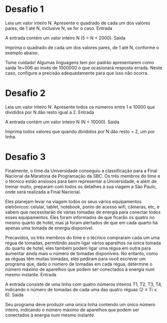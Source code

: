 # Desafio 1
Leia um valor inteiro N. Apresente o quadrado de cada um dos valores pares, de 1 até N, inclusive N, se for o caso.
Entrada

A entrada contém um valor inteiro N (5 < N < 2000).
Saída

Imprima o quadrado de cada um dos valores pares, de 1 até N, conforme o exemplo abaixo.

Tome cuidado! Algumas linguagens tem por padrão apresentarem como saída 1e+006 ao invés de 1000000 o que ocasionará resposta errada. Neste caso, configure a precisão adequadamente para que isso não ocorra.

# Desafio 2

Leia um valor inteiro N. Apresente todos os números entre 1 e 10000 que divididos por N dão resto igual a 2.
Entrada

A entrada contém um valor inteiro N (N < 10000).
Saída

Imprima todos valores que quando divididos por N dão resto = 2, um por linha.

# Desafio 3


Finalmente, o time da Universidade conseguiu a classificação para a Final Nacional da Maratona de Programação da SBC. Os três membros do time e o técnico estão ansiosos para bem representar a Universidade, e além de treinar muito, preparam com todos os detalhes a sua viagem a São Paulo, onde será realizada a Final Nacional.

Eles planejam levar na viagem todos os seus vários equipamentos eletrônicos: celular, tablet, notebook, ponto de acesso wifi, câmeras, etc, e sabem que necessitarão de várias tomadas de energia para conectar todos esses equipamentos. Eles foram informados de que ficarão os quatro no mesmo quarto de hotel, mas já foram alertados de que em cada quarto há apenas uma tomada de energia disponível.

Precavidos, os três membros do time e o técnico compraram cada um uma régua de tomadas, permitindo assim ligar vários aparelhos na única tomada do quarto de hotel; eles também podem ligar uma régua em outra para aumentar ainda mais o número de tomadas disponíveis. No entanto, como as réguas têm muitas tomadas, eles pediram para você escrever um programa que, dado o número de tomadas em cada régua, determine o número máximo de aparelhos que podem ser conectados à energia num mesmo instante.
Entrada

A entrada consiste de uma linha com quatro números inteiros T1, T2, T3, T4, indicando o número de tomadas de cada uma das quatro réguas (2 ≤ Ti ≤ 6).
Saída

Seu programa deve produzir uma única linha contendo um único número inteiro, indicando o número máximo de aparelhos que podem ser conectados à energia num mesmo instante.
